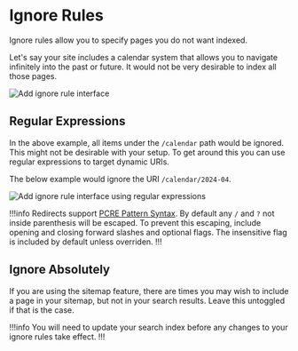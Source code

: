 # Ignore Rules

Ignore rules allow you to specify pages you do not want indexed.

Let's say your site includes a calendar system that allows you to navigate
infinitely into the past or future. It would not be very desirable to index all
those pages.

<img src="/content/add-ignore-rule.png" alt="Add ignore rule interface">

## Regular Expressions

In the above example, all items under the `/calendar` path would be ignored. This
might not be desirable with your setup. To get around this you can use regular
expressions to target dynamic URIs.

The below example would ignore the URI `/calendar/2024-04`.

<img src="/content/add-ignore-rule-regex.png" alt="Add ignore rule interface using regular expressions">

!!!info Redirects support [PCRE Pattern Syntax](https://www.php.net/manual/en/reference.pcre.pattern.syntax.php).
By default any `/` and `?` not inside parenthesis will be escaped. To prevent
this escaping, include opening and closing forward slashes and optional flags.
The insensitive flag is included by default unless overriden. !!!

## Ignore Absolutely

If you are using the sitemap feature, there are times you may wish to include
a page in your sitemap, but not in your search results. Leave this untoggled if
that is the case.

!!!info You will need to update your search index before any changes to your
ignore rules take effect. !!!
